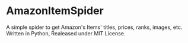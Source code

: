 # AmazonItemSpider
A simple spider to get Amazon's Items' titles, prices, ranks, images, etc.  
Written in Python, Realeased under MIT License.  
